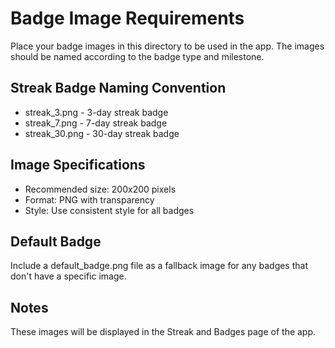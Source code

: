 # Badge Image Requirements

Place your badge images in this directory to be used in the app. The images should be named according to the badge type and milestone.

## Streak Badge Naming Convention

- streak_3.png - 3-day streak badge
- streak_7.png - 7-day streak badge
- streak_30.png - 30-day streak badge

## Image Specifications

- Recommended size: 200x200 pixels
- Format: PNG with transparency
- Style: Use consistent style for all badges

## Default Badge

Include a default_badge.png file as a fallback image for any badges that don't have a specific image.

## Notes

These images will be displayed in the Streak and Badges page of the app.